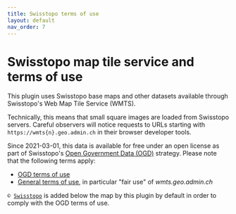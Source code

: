 ```yaml
---
title: Swisstopo terms of use
layout: default
nav_order: 7
---
```


# Swisstopo map tile service and terms of use

This plugin uses Swisstopo base maps and other datasets available through Swisstopo's Web Map Tile Service (WMTS).

Technically, this means that small square images are loaded from Swisstopo servers. Careful observers will notice
requests to URLs starting with `https://wmts{n}.geo.admin.ch` in their browser developer tools.

Since 2021-03-01, this data is available for free under an open license as part of Swisstopo's
[Open Government Data (OGD)](https://www.swisstopo.admin.ch/en/swisstopo/free-geodata.html) strategy.
Please note that the following terms apply:

- [OGD terms of use](https://www.swisstopo.admin.ch/en/home/meta/conditions/geodata/ogd.html)
- [General terms of use](https://www.geo.admin.ch/en/geo-services/geo-services/terms-of-use.html), in particular "fair use" of _wmts.geo.admin.ch_

<code>© <a href="https://www.swisstopo.ch/">Swisstopo</a></code> is added below the map by this plugin by default in order to comply with the OGD terms of use.